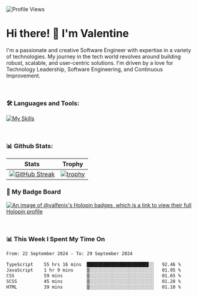 
    
![Profile Views](https://komarev.com/ghpvc/?username=theodogwutech&color=blue)

# Hi there! 👋 I'm Valentine 
I'm a passionate and creative Software Engineer with expertise in a variety of technologies. My journey in the tech world revolves around building robust, scalable, and user-centric solutions. I'm driven by a love for Technology Leadership, Software Engineering, and Continuous Improvement.

<br />



### 🛠 Languages and Tools:

[![My Skills](https://skillicons.dev/icons?i=nodejs,js,nestjs,nextjs,react,vuejs,nuxtjs,express,tailwind,styledcomponents,materialui,mongodb,sequelize,mysql,postgres,pinia,redux,vite,html,css,pug,aws,prisma,bitbucket,bootstrap,emotion,git,gitlab,go,heroku,jest,netlify,nginx,npm,postman,rabbitmq,redis,supabase,svg,github,ts,ubuntu,vercel,vscode,yarn,powershell&perline=15)](https://skillicons.dev)

<br />

### 📊 Github Stats:

| Stats            | Trophy               |
|-----------------------|-------------------|
| [![GitHub Streak](https://streak-stats.demolab.com?user=theodogwutech&theme=great-gatsby&hide_border=true&border_radius=9.9)](https://git.io/streak-stats) | [![trophy](https://github-profile-trophy.vercel.app/?username=theodogwutech&theme=darkhub&column=7)](https://github.com/ryo-ma/github-profile-trophy) |

### 🥇 My Badge Board
[![An image of @valfenix's Holopin badges, which is a link to view their full Holopin profile](https://holopin.me/valfenix)](https://holopin.io/@valfenix)

<br />

### 📊 This Week I Spent My Time On
<!--START_SECTION:waka-->

```txt
From: 22 September 2024 - To: 29 September 2024

TypeScript    55 hrs 16 mins  ███████████████████████░░   92.46 %
JavaScript    1 hr 9 mins     ▒░░░░░░░░░░░░░░░░░░░░░░░░   01.95 %
CSS           59 mins         ▒░░░░░░░░░░░░░░░░░░░░░░░░   01.65 %
SCSS          45 mins         ▒░░░░░░░░░░░░░░░░░░░░░░░░   01.28 %
HTML          39 mins         ▒░░░░░░░░░░░░░░░░░░░░░░░░   01.10 %
```

<!--END_SECTION:waka-->





